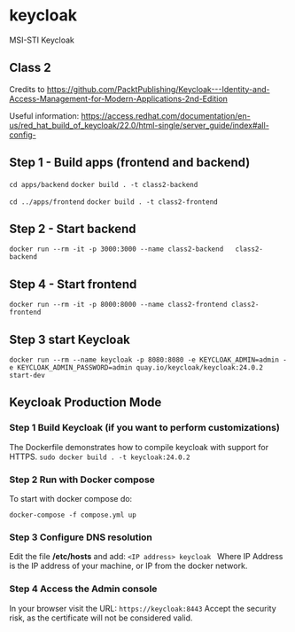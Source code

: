 # keycloak
 MSI-STI Keycloak



## Class 2

Credits to https://github.com/PacktPublishing/Keycloak---Identity-and-Access-Management-for-Modern-Applications-2nd-Edition 

Useful information: https://access.redhat.com/documentation/en-us/red_hat_build_of_keycloak/22.0/html-single/server_guide/index#all-config-

## Step 1 - Build apps (frontend and backend)

```cd apps/backend```
```docker build . -t class2-backend```

```cd ../apps/frontend```
```docker build . -t class2-frontend```


## Step 2 - Start backend

```docker run --rm -it -p 3000:3000 --name class2-backend   class2-backend```


## Step 4 - Start frontend

```docker run --rm -it -p 8000:8000 --name class2-frontend class2-frontend```


## Step 3 start Keycloak
```docker run --rm --name keycloak -p 8080:8080 -e KEYCLOAK_ADMIN=admin -e KEYCLOAK_ADMIN_PASSWORD=admin quay.io/keycloak/keycloak:24.0.2  start-dev```



## Keycloak Production Mode

### Step 1 Build Keycloak (if you want to perform customizations)
The Dockerfile demonstrates how to compile keycloak with support for HTTPS.
```sudo docker build . -t keycloak:24.0.2```

### Step 2 Run with Docker compose
To start with docker compose do:

```docker-compose -f compose.yml up```

### Step 3 Configure DNS resolution
Edit the file **/etc/hosts** and add:
```<IP address> keycloak ```
Where IP Address is the IP address of your machine, or IP from the docker network.

### Step 4 Access the Admin console
In your browser visit the URL:
```https://keycloak:8443```
Accept the security risk, as the certificate will not be considered valid.
